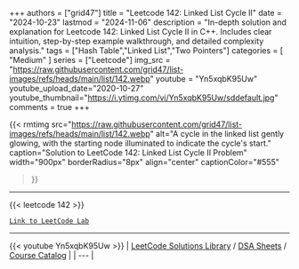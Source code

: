 
+++
authors = ["grid47"]
title = "Leetcode 142: Linked List Cycle II"
date = "2024-10-23"
lastmod = "2024-11-06"
description = "In-depth solution and explanation for Leetcode 142: Linked List Cycle II in C++. Includes clear intuition, step-by-step example walkthrough, and detailed complexity analysis."
tags = ["Hash Table","Linked List","Two Pointers"]
categories = [
    "Medium"
]
series = ["Leetcode"]
img_src = "https://raw.githubusercontent.com/grid47/list-images/refs/heads/main/list/142.webp"
youtube = "Yn5xqbK95Uw"
youtube_upload_date="2020-10-27"
youtube_thumbnail="https://i.ytimg.com/vi/Yn5xqbK95Uw/sddefault.jpg"
comments = true
+++


{{< rmtimg 
    src="https://raw.githubusercontent.com/grid47/list-images/refs/heads/main/list/142.webp" 
    alt="A cycle in the linked list gently glowing, with the starting node illuminated to indicate the cycle's start."
    caption="Solution to LeetCode 142: Linked List Cycle II Problem"
    width="900px"
    borderRadius="8px"
    align="center" 
    captionColor="#555"
>}}
---
{{< leetcode 142 >}}

[`Link to LeetCode Lab`](https://leetcode.com/problems/linked-list-cycle-ii/description/)

---
{{< youtube Yn5xqbK95Uw >}}
| [LeetCode Solutions Library](https://grid47.xyz/leetcode/) / [DSA Sheets](https://grid47.xyz/sheets/) / [Course Catalog](https://grid47.xyz/courses/) |
| --- |
